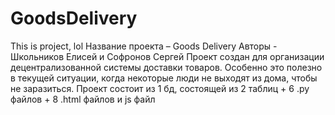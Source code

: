# GoodsDelivery
This is project, lol
Название проекта – Goods Delivery
Авторы - Школьников Елисей и Софронов Сергей
Проект создан для организации децентрализованной системы доставки товаров. Особенно это полезно в текущей ситуации, когда некоторые люди не выходят из дома, чтобы не заразиться.
Проект состоит из 1 бд, состоящей из 2 таблиц + 6 .py файлов + 8 .html файлов и js файл

